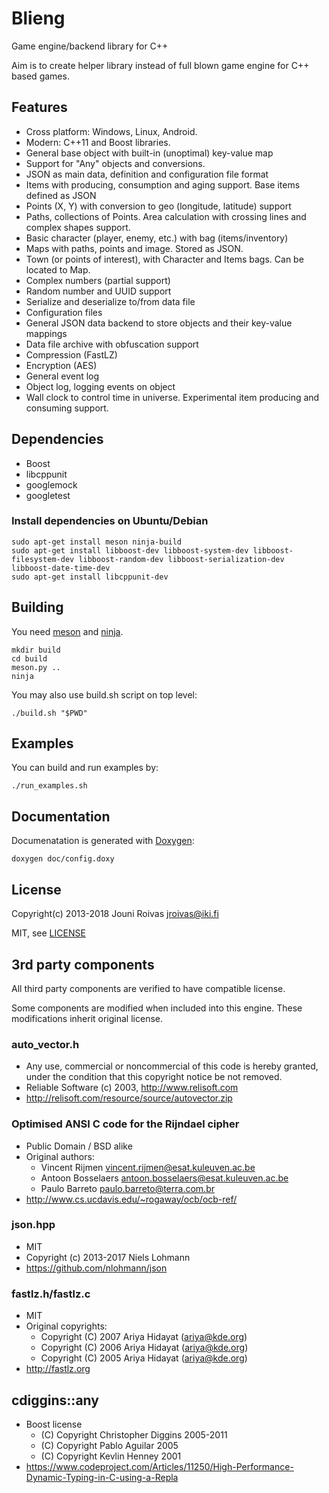# Blieng

Game engine/backend library for C++

Aim is to create helper library instead of
full blown game engine for C++ based games.

## Features

 - Cross platform: Windows, Linux, Android.
 - Modern: C++11 and Boost libraries.
 - General base object with built-in (unoptimal) key-value map
 - Support for "Any" objects and conversions.
 - JSON as main data, definition and configuration file format
 - Items with producing, consumption and aging support. Base items defined as JSON
 - Points (X, Y) with conversion to geo (longitude, latitude) support
 - Paths, collections of Points. Area calculation with crossing lines and complex shapes support.
 - Basic character (player, enemy, etc.) with bag (items/inventory)
 - Maps with paths, points and image. Stored as JSON.
 - Town (or points of interest), with Character and Items bags. Can be located to Map.
 - Complex numbers (partial support)
 - Random number and UUID support
 - Serialize and deserialize to/from data file
 - Configuration files
 - General JSON data backend to store objects and their key-value mappings
 - Data file archive with obfuscation support
 - Compression (FastLZ)
 - Encryption (AES)
 - General event log
 - Object log, logging events on object
 - Wall clock to control time in universe. Experimental item producing and consuming support.


## Dependencies

 - Boost
 - libcppunit
 - googlemock
 - googletest

### Install dependencies on Ubuntu/Debian

```
sudo apt-get install meson ninja-build
sudo apt-get install libboost-dev libboost-system-dev libboost-filesystem-dev libboost-random-dev libboost-serialization-dev libboost-date-time-dev
sudo apt-get install libcppunit-dev
```

## Building

You need [meson](http://mesonbuild.com/) and [ninja](https://ninja-build.org/).

    mkdir build
    cd build
    meson.py ..
    ninja

You may also use build.sh script on top level:

    ./build.sh "$PWD"

## Examples

You can build and run examples by:

    ./run_examples.sh

## Documentation

Documenatation is generated with [Doxygen](http://doxygen.org):

    doxygen doc/config.doxy

## License

Copyright(c) 2013-2018 Jouni Roivas <jroivas@iki.fi>

MIT, see [LICENSE](LICENSE)


## 3rd party components

All third party components are verified to have compatible license.

Some components are modified when included into this engine.
These modifications inherit original license.

### auto_vector.h
  - Any use, commercial or noncommercial of this code
    is hereby granted, under the condition
    that this copyright notice be not removed.
  - Reliable Software (c) 2003, http://www.relisoft.com
  - http://relisoft.com/resource/source/autovector.zip

### Optimised ANSI C code for the Rijndael cipher
  - Public Domain / BSD alike
  - Original authors:
    * Vincent Rijmen <vincent.rijmen@esat.kuleuven.ac.be>
    * Antoon Bosselaers <antoon.bosselaers@esat.kuleuven.ac.be>
    * Paulo Barreto <paulo.barreto@terra.com.br>
  - http://www.cs.ucdavis.edu/~rogaway/ocb/ocb-ref/

### json.hpp
  - MIT
  - Copyright (c) 2013-2017 Niels Lohmann
  - https://github.com/nlohmann/json

### fastlz.h/fastlz.c
  - MIT
  - Original copyrights:
    * Copyright (C) 2007 Ariya Hidayat (ariya@kde.org)
    * Copyright (C) 2006 Ariya Hidayat (ariya@kde.org)
    * Copyright (C) 2005 Ariya Hidayat (ariya@kde.org)
  - http://fastlz.org

## cdiggins::any
  - Boost license
    * (C) Copyright Christopher Diggins 2005-2011
    * (C) Copyright Pablo Aguilar 2005
    * (C) Copyright Kevlin Henney 2001
  - https://www.codeproject.com/Articles/11250/High-Performance-Dynamic-Typing-in-C-using-a-Repla
